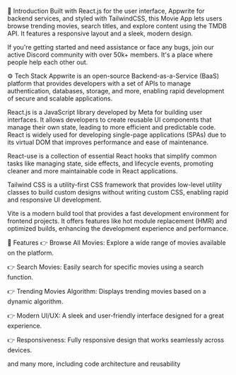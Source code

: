 🤖 Introduction
Built with React.js for the user interface, Appwrite for backend services, and styled with TailwindCSS, this Movie App lets users browse trending movies, search titles, and explore content using the TMDB API. It features a responsive layout and a sleek, modern design.

If you're getting started and need assistance or face any bugs, join our active Discord community with over 50k+ members. It's a place where people help each other out.



⚙️ Tech Stack
Appwrite is an open-source Backend-as-a-Service (BaaS) platform that provides developers with a set of APIs to manage authentication, databases, storage, and more, enabling rapid development of secure and scalable applications.

React.js is a JavaScript library developed by Meta for building user interfaces. It allows developers to create reusable UI components that manage their own state, leading to more efficient and predictable code. React is widely used for developing single-page applications (SPAs) due to its virtual DOM that improves performance and ease of maintenance.

React-use is a collection of essential React hooks that simplify common tasks like managing state, side effects, and lifecycle events, promoting cleaner and more maintainable code in React applications.

Tailwind CSS is a utility-first CSS framework that provides low-level utility classes to build custom designs without writing custom CSS, enabling rapid and responsive UI development.

Vite is a modern build tool that provides a fast development environment for frontend projects. It offers features like hot module replacement (HMR) and optimized builds, enhancing the development experience and performance.

🔋 Features
👉 Browse All Movies: Explore a wide range of movies available on the platform.

👉 Search Movies: Easily search for specific movies using a search function.

👉 Trending Movies Algorithm: Displays trending movies based on a dynamic algorithm.

👉 Modern UI/UX: A sleek and user-friendly interface designed for a great experience.

👉 Responsiveness: Fully responsive design that works seamlessly across devices.

and many more, including code architecture and reusability
